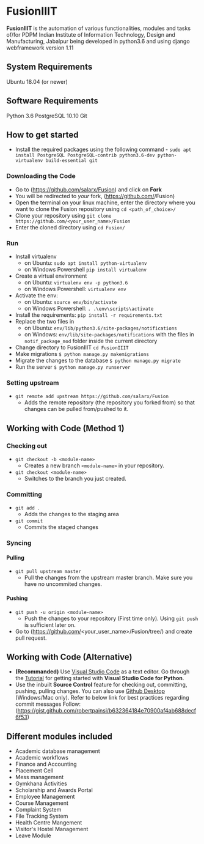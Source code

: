 # FusionIIIT

**FusionIIIT** is the automation of various functionalities, modules and tasks of/for PDPM Indian Institute of Information Technology, Design and Manufacturing, Jabalpur being developed in python3.6 and using django webframework version 1.11

## System Requirements
Ubuntu 18.04 (or newer)

## Software Requirements

Python 3.6
PostgreSQL 10.10
Git

## How to get started

* Install the required packages using the following command -
`sudo apt install PostgreSQL PostgreSQL-contrib python3.6-dev python-virtualenv build-essential git`

### Downloading the Code
* Go to (https://github.com/salarx/Fusion) and click on **Fork**
* You will be redirected to *your* fork, (https://github.com/<yourname>/Fusion)
* Open the terminal on your linux machine, enter the directory where you want to clone the Fusion repository using `cd <path_of_choice>/`
* Clone your repository using `git clone https://github.com/<your_user_name>/Fusion`
* Enter the cloned directory using `cd Fusion/`

### Run
* Install virtualenv  
    - on Ubuntu: `sudo apt install python-virtualenv`  
    - on Windows Powershell `pip install virtualenv`  
* Create a virtual environment  
    - on Ubuntu: `virtualenv env -p python3.6`  
    - on Windows Powershell: `virtualenv env`
* Activate the env:
    - on Ubuntu: `source env/bin/activate`  
    - on Windows Powershell: `. .\env\scripts\activate`  
* Install the requirements: `pip install -r requirements.txt`
* Replace the two files in 
    - on Ubuntu: `env/lib/python3.6/site-packages/notifications`
    - on Windows: `env/lib/site-packages/notifications`
  with the files in 
	`notif_package_mod` folder inside the current directory
* Change directory to FusionIIIT `cd FusionIIIT`
* Make migrations `$ python manage.py makemigrations`  
* Migrate the changes to the database `$ python manage.py migrate`  
* Run the server `$ python manage.py runserver`

### Setting upstream
* `git remote add upstream https://github.com/salarx/Fusion`
    - Adds the remote repository (the repository you forked from) so that changes can be pulled from/pushed to it. 

## Working with Code \(Method 1\)

### Checking out
* `git checkout -b <module-name>`
    - Creates a new branch `<module-name>` in your repository.
* `git checkout <module-name>`
    - Switches to the branch you just created.

### Committing
* `git add .`
    - Adds the changes to the staging area
* `git commit`
    - Commits the staged changes

### Syncing
#### Pulling
* `git pull upstream master`
    - Pull the changes from the upstream master branch. Make sure you have no uncommited changes.
#### Pushing
* `git push -u origin <module-name>`
    - Push the changes to your repository \(First time only\). Using `git push` is sufficient later on. 
* Go to (https://github.com/<your_user_name>/Fusion/tree/<module-name>) and create pull request.

## Working with Code \(Alternative\)
* **(Recommanded)** Use [Visual Studio Code](https://code.visualstudio.com/) as a text editor. Go through the [Tutorial](https://code.visualstudio.com/docs/python/python-tutorial) for getting started with **Visual Studio Code for Python**.
* Use the inbuilt **Source Control** feature for checking out, committing, pushing, pulling changes. You can also use [Github Desktop](https://desktop.github.com/) \(Windows/Mac only\).
        Refer to below link for best practices regarding commit messages
        Follow: (https://gist.github.com/robertpainsi/b632364184e70900af4ab688decf6f53)


## Different modules included

* Academic database management  
* Academic workflows  
* Finance and Accounting  
* Placement Cell  
* Mess management  
* Gymkhana Activities  
* Scholarship and Awards Portal  
* Employee Management  
* Course Management  
* Complaint System  
* File Tracking System  
* Health Centre Mangement  
* Visitor's Hostel Management  
* Leave Module
